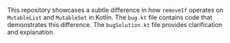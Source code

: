 This repository showcases a subtle difference in how `removeIf` operates on `MutableList` and `MutableSet` in Kotlin. The `bug.kt` file contains code that demonstrates this difference. The `bugSolution.kt` file provides clarification and explanation.
